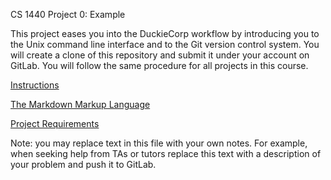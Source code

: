CS 1440 Project 0: Example

This project eases you into the DuckieCorp workflow by introducing you to the Unix command line interface and to the Git version control system.  You will create a clone of this repository and submit it under your account on GitLab.  You will follow the same procedure for all projects in this course.

[Instructions](./instructions/README.md)

[The Markdown Markup Language ](./instructions/Markdown.md)

[Project Requirements](./instructions/Project_Requirements.md)


Note: you may replace text in this file with your own notes.  For example, when seeking help from TAs or tutors replace this text with a description of your problem and push it to GitLab.
